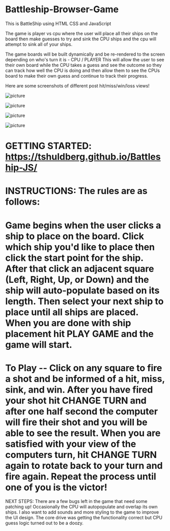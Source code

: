 # Battleship-Browser-Game

This is BattleShip using HTML CSS and JavaScript

The game is player vs cpu where the user will place all their ships on the board then make guesses to try and sink the CPU ships and the cpu will attempt to sink all of your ships.

The game boards will be built dynamically and be re-rendered to the screen depending on who's turn it is - CPU / PLAYER
  This will allow the user to see their own board while the CPU takes a guess and see the outcome so they can track how well the CPU is doing and then allow them to see the CPUs board to make their own guess and continue to track their progress.

Here are some screenshots of different post hit/miss/win/loss views!

![picture](/img/UserPlacement.png)

![picture](/img/UserMiss.png)

![picture](/img/CpuHit.png)

![picture](/img/CpuWin.png)





# GETTING STARTED: https://tshuldberg.github.io/Battleship-JS/
# INSTRUCTIONS: The rules are as follows:
# Game begins when the user clicks a ship to place on the board.  Click which ship you'd like to place then click the start point for the ship.  After that click an adjacent square (Left, Right, Up, or Down) and the ship will auto-populate based on its length.  Then select your next ship to place until all ships are placed.  When you are done with ship placement hit PLAY GAME and the game will start.

# To Play -- Click on any square to fire a shot and be informed of a hit, miss, sink, and win.  After you have fired your shot hit CHANGE TURN and after one half second the computer will fire their shot and you will be able to see the result.  When you are satisfied with your view of the computers turn, hit CHANGE TURN again to rotate back to your turn and fire again.  Repeat the process until one of you is the victor!


NEXT STEPS: There are a few bugs left in the game that need some patching up! Occasionally the CPU will autopopulate and overlap its own ships.
I also want to add sounds and more styling to the game to improve the UI design.  The core drive was getting the functionality correct but CPU guess logic turned out to be a doozy.